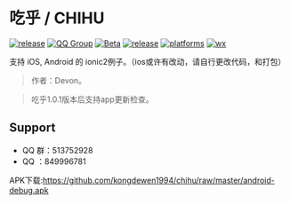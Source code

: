 # 吃乎 / CHIHU

[![release](https://img.shields.io/badge/APP-吃乎-blue.svg)](https://github.com/kongdewen1994/chihu)
[![QQ Group](https://img.shields.io/badge/QQ%20Group-513752928-red.svg)]()
[![Beta](https://img.shields.io/badge/Beta-1.0.4-blue.svg)](https://github.com/kongdewen1994/chihu)
[![release](https://img.shields.io/badge/ionic2-3.0.1-blue.svg)](https://github.com/kongdewen1994/chihu)
[![platforms](https://img.shields.io/badge/platforms-iOS%7CAndroid-lightgrey.svg)](https://github.com/kongdewen1994/chihu)
[![wx](https://img.shields.io/badge/WeChat-Devon1994-brightgreen.svg)]()

支持 iOS, Android 的 ionic2例子。（ios或许有改动，请自行更改代码，和打包）
> 作者：Devon。

>吃乎1.0.1版本后支持app更新检查。

## Support
- QQ 群：513752928
- QQ ：849996781

APK下载:https://github.com/kongdewen1994/chihu/raw/master/android-debug.apk

